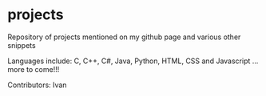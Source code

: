 # projects

Repository of projects mentioned on my github page and various other snippets

Languages include: C, C++, C#, Java, Python, HTML, CSS and Javascript ... more to come!!!

Contributors: Ivan
